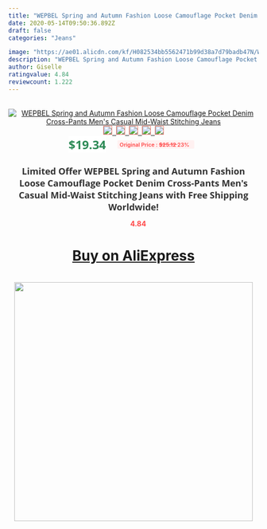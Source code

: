 ```yaml
---
title: "WEPBEL Spring and Autumn Fashion Loose Camouflage Pocket Denim Cross-Pants Men's Casual Mid-Waist Stitching Jeans"
date: 2020-05-14T09:50:36.892Z
draft: false
categories: "Jeans"

image: "https://ae01.alicdn.com/kf/H082534bb5562471b99d38a7d79badb47N/WEPBEL-Spring-and-Autumn-Fashion-Loose-Camouflage-Pocket-Denim-Cross-Pants-Men-s-Casual-Mid-Waist.jpg"
description: "WEPBEL Spring and Autumn Fashion Loose Camouflage Pocket Denim Cross-Pants Men's Casual Mid-Waist Stitching Jeans"
author: Giselle
ratingvalue: 4.84
reviewcount: 1.222
---
```

<br>
<div style="text-align: center;">
<a href="https://s.click.aliexpress.com/e/_9xefBJ" target="_blank" rel="nofollow noopener noreferrer"><img alt="WEPBEL Spring and Autumn Fashion Loose Camouflage Pocket Denim Cross-Pants Men's Casual Mid-Waist Stitching Jeans" class="magnifier-image" src="https://ae01.alicdn.com/kf/H082534bb5562471b99d38a7d79badb47N/WEPBEL-Spring-and-Autumn-Fashion-Loose-Camouflage-Pocket-Denim-Cross-Pants-Men-s-Casual-Mid-Waist.jpg_640x640.jpg">
<br>
<img style="border:1px solid salmon" src="https://ae01.alicdn.com/kf/H082534bb5562471b99d38a7d79badb47N/WEPBEL-Spring-and-Autumn-Fashion-Loose-Camouflage-Pocket-Denim-Cross-Pants-Men-s-Casual-Mid-Waist.jpg_120x120.jpg">&nbsp;&nbsp;<img style="border:1px solid salmon" src="https://ae01.alicdn.com/kf/H83d2a3b0d33042c49ab5b32f22ac75845/WEPBEL-Spring-and-Autumn-Fashion-Loose-Camouflage-Pocket-Denim-Cross-Pants-Men-s-Casual-Mid-Waist.jpg_120x120.jpg">&nbsp;&nbsp;<img style="border:1px solid salmon" src="https://ae01.alicdn.com/kf/Hb1b04d3fa102402787ea09eb50449fc9h/WEPBEL-Spring-and-Autumn-Fashion-Loose-Camouflage-Pocket-Denim-Cross-Pants-Men-s-Casual-Mid-Waist.jpg_120x120.jpg">&nbsp;&nbsp;<img style="border:1px solid salmon" src="https://ae01.alicdn.com/kf/Hd2cfa1c753fb4d57a00054884cbd12f4t/WEPBEL-Spring-and-Autumn-Fashion-Loose-Camouflage-Pocket-Denim-Cross-Pants-Men-s-Casual-Mid-Waist.jpg_120x120.jpg">&nbsp;&nbsp;<img style="border:1px solid salmon" src="https://ae01.alicdn.com/kf/He182d1855f3e41d18947c0aecaa5b4afr/WEPBEL-Spring-and-Autumn-Fashion-Loose-Camouflage-Pocket-Denim-Cross-Pants-Men-s-Casual-Mid-Waist.jpg_120x120.jpg"></a></div><br0>
<div style="text-align: center;"><span style="background-color: white; border: 0px; box-sizing: border-box; color: seagreen; display: inline-block; font-family: &quot;open sans&quot; , &quot;arial&quot; , &quot;helvetica&quot; , sans-serif , &quot;heiti&quot;; font-size: 24px; font-stretch: inherit; font-weight: 700; line-height: inherit; margin: 0px 10px 0px 0px; padding: 0px; vertical-align: middle;">$19.34 </span>
<span style="background: rgb(255 , 241 , 241); border-radius: 3px; border: 0px; box-sizing: border-box; color: #ff4747; display: inline-block; font-family: inherit; font-size: 12px; font-stretch: inherit; font-style: inherit; font-variant: inherit; font-weight: 600; line-height: inherit; margin: 0px; padding: 2px 5px; transform: scale(0.9); vertical-align: middle;">Original Price : <b style="text-decoration: line-through;">$25.12 </b> 23%&nbsp;&nbsp;</span></div>
<h1 style="color: #333333; display: inline-block; font-family: &quot;open sans&quot; , &quot;arial&quot; , &quot;helvetica&quot; , sans-serif , &quot;heiti&quot;; font-size: 18px; font-stretch: inherit; font-weight: 700; text-align: center;">Limited Offer WEPBEL Spring and Autumn Fashion Loose Camouflage Pocket Denim Cross-Pants Men's Casual Mid-Waist Stitching Jeans with Free Shipping Worldwide!</h1>
<div style="color: #ff4747; text-align: center;">
<img src="https://4.bp.blogspot.com/-M0ZcTcb-5uY/XleCXlxnR4I/AAAAAAAAAEc/OrjgMkXV1oMQFaCRZj5HQwOCBcu3w1FegCPcBGAYYCw/s1600/star.png" style="height: 15px;">&nbsp;<b>4.84</b></div>
<div class="button_cont" align="center"><a class="buynow_a" href="https://s.click.aliexpress.com/e/_9xefBJ" target="_blank" rel="nofollow noopener noreferrer"><H1>Buy on AliExpress</H1></a></div><br>
<div class="separator" style="clear: both; text-align: center;">
<img src="https://lh3.googleusercontent.com/-pTy5HemUv9M/XlePHvY0dAI/AAAAAAAAAE4/0nX5iRUoIWY8eMW9Dpxeirr157OZliDIgCLcBGAsYHQ/s1600/badge.gif" width="480">
</div>
